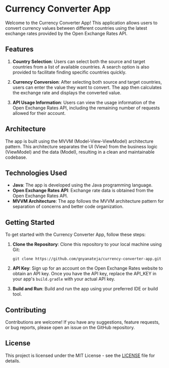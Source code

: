 # Currency Converter App

Welcome to the Currency Converter App! This application allows users to convert currency values between different countries using the latest exchange rates provided by the Open Exchange Rates API.

## Features

1. **Country Selection**: Users can select both the source and target countries from a list of available countries. A search option is also provided to facilitate finding specific countries quickly.

2. **Currency Conversion**: After selecting both source and target countries, users can enter the value they want to convert. The app then calculates the exchange rate and displays the converted value.

3. **API Usage Information**: Users can view the usage information of the Open Exchange Rates API, including the remaining number of requests allowed for their account.

## Architecture

The app is built using the MVVM (Model-View-ViewModel) architecture pattern. This architecture separates the UI (View) from the business logic (ViewModel) and the data (Model), resulting in a clean and maintainable codebase.

## Technologies Used

- **Java**: The app is developed using the Java programming language.
- **Open Exchange Rates API**: Exchange rate data is obtained from the Open Exchange Rates API.
- **MVVM Architecture**: The app follows the MVVM architecture pattern for separation of concerns and better code organization.

## Getting Started

To get started with the Currency Converter App, follow these steps:

1. **Clone the Repository**: Clone this repository to your local machine using Git:

    ```
    git clone https://github.com/gnyanateja/currency-converter-app.git
    ```

2. **API Key**: Sign up for an account on the Open Exchange Rates website to obtain an API key. Once you have the API key, replace the API_KEY in your app's `build.gradle` with your actual API key.

3. **Build and Run**: Build and run the app using your preferred IDE or build tool.

## Contributing

Contributions are welcome! If you have any suggestions, feature requests, or bug reports, please open an issue on the GitHub repository.

## License

This project is licensed under the MIT License - see the [LICENSE](LICENSE) file for details.
